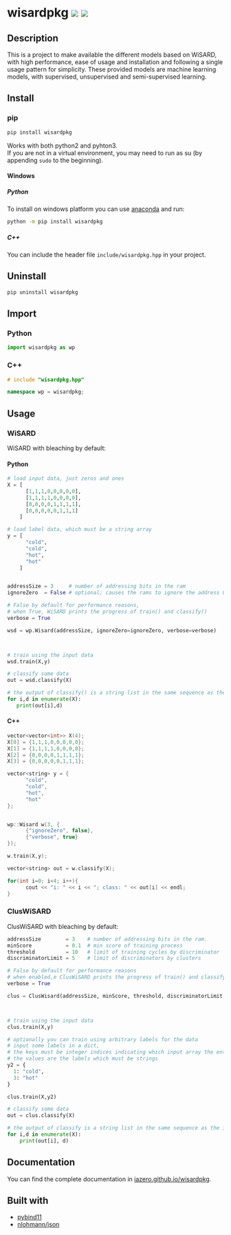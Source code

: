 # wisardpkg [![](https://img.shields.io/pypi/v/wisardpkg.svg)](https://pypi.org/project/wisardpkg/) [![](https://travis-ci.org/IAZero/wisardpkg.svg?branch=master)](https://travis-ci.org/IAZero/wisardpkg)

## Description
This is a project to make available the different models based on WiSARD,
with high performance, ease of usage and installation and following a single usage pattern for simplicity.
These provided models are machine learning models, with supervised, unsupervised and semi-supervised learning.

## Install
### pip
```bash
pip install wisardpkg
```
Works with both python2 and pyhton3.  
If you are not in a virtual environment, you may need to run as su (by appending `sudo` to the beginning).

#### Windows
##### Python
To install on windows platform you can use [anaconda](https://anaconda.org/) and run:
```bash
python -m pip install wisardpkg
```
##### C++
You can include the header file `include/wisardpkg.hpp` in your project. 

## Uninstall
```bash
pip uninstall wisardpkg
```

## Import
### Python
```python
import wisardpkg as wp
```
### C++
```c++
# include "wisardpkg.hpp"

namespace wp = wisardpkg;
```

## Usage
### WiSARD

WiSARD with bleaching by default:

#### Python
```python
# load input data, just zeros and ones  
X = [
      [1,1,1,0,0,0,0,0],
      [1,1,1,1,0,0,0,0],
      [0,0,0,0,1,1,1,1],
      [0,0,0,0,0,1,1,1]
    ]

# load label data, which must be a string array
y = [
      "cold",
      "cold",
      "hot",
      "hot"
    ]


addressSize = 3     # number of addressing bits in the ram
ignoreZero  = False # optional; causes the rams to ignore the address 0

# False by default for performance reasons,
# when True, WiSARD prints the progress of train() and classify()
verbose = True

wsd = wp.Wisard(addressSize, ignoreZero=ignoreZero, verbose=verbose)



# train using the input data
wsd.train(X,y)

# classify some data
out = wsd.classify(X)

# the output of classify() is a string list in the same sequence as the input
for i,d in enumerate(X):
   print(out[i],d)
```

#### C++
```C++
vector<vector<int>> X(4);
X[0] = {1,1,1,0,0,0,0,0};
X[1] = {1,1,1,1,0,0,0,0};
X[2] = {0,0,0,0,1,1,1,1};
X[3] = {0,0,0,0,0,1,1,1};

vector<string> y = {
      "cold",
      "cold",
      "hot",
      "hot"
};


wp::Wisard w(3, {
      {"ignoreZero", false},
      {"verbose", true}
});

w.train(X,y);

vector<string> out = w.classify(X);

for(int i=0; i<4; i++){
      cout << "i: " << i << "; class: " << out[i] << endl;
}
```
### ClusWiSARD

ClusWiSARD with bleaching by default:
```python
addressSize        = 3    # number of addressing bits in the ram.
minScore           = 0.1  # min score of training process
threshold          = 10   # limit of training cycles by discriminator
discriminatorLimit = 5    # limit of discriminators by clusters

# False by default for performance reasons
# when enabled,e ClusWiSARD prints the progress of train() and classify()
verbose = True

clus = ClusWisard(addressSize, minScore, threshold, discriminatorLimit, verbose=True)



# train using the input data
clus.train(X,y)

# optionally you can train using arbitrary labels for the data
# input some labels in a dict,
# the keys must be integer indices indicating which input array the entry is associated to,
# the values are the labels which must be strings
y2 = {
  1: "cold",
  3: "hot"
}

clus.train(X,y2)

# classify some data
out = clus.classify(X)

# the output of classify is a string list in the same sequence as the input
for i,d in enumerate(X):
    print(out[i], d)
```

## Documentation
You can find the complete documentation in [iazero.github.io/wisardpkg](https://iazero.github.io/wisardpkg/).

## Built with
- [pybind11](https://github.com/pybind/pybind11)
- [nlohmann/json](https://github.com/nlohmann/json)
